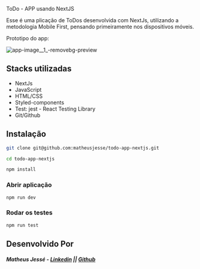 ToDo - APP usando NextJS

Esse é uma plicação de ToDos desenvolvida com NextJs, utilizando a metodologia Mobile First, pensando primeiramente nos dispositivos móveis.

Prototipo do app:

![app-image__1_-removebg-preview](https://user-images.githubusercontent.com/28015951/195727679-726d0415-ffca-4c96-a377-578698f435e8.png)

## Stacks utilizadas

- NextJs
- JavaScript
- HTML/CSS
- Styled-components
- Test: jest - React Testing Library
- Git/Github

## Instalação

```sh
git clone git@github.com:matheusjesse/todo-app-nextjs.git
```

```sh
cd todo-app-nextjs
```

```sh
npm install
```
### Abrir aplicação
```sh 
npm run dev
```
### Rodar os testes
```sh 
npm run test
```

## Desenvolvido Por
 ##### **Matheus Jessé** - [Linkedin](www.linkedin.com/in/matheusjesse) || [Github](https://github.com/matheusjesse)
